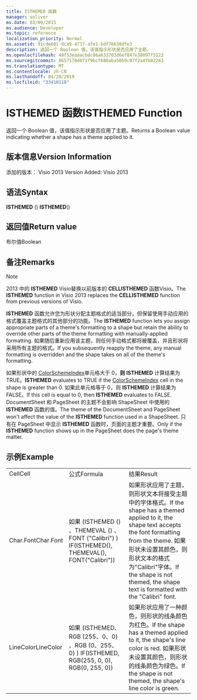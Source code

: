 ```yaml
---
title: ISTHEMED 函数
manager: soliver
ms.date: 03/09/2015
ms.audience: Developer
ms.topic: reference
localization_priority: Normal
ms.assetid: 91cde601-dca9-4737-afe1-bdf76638dfe3
description: 返回一个 Boolean 值，该值指示形状是否应用了主题。
ms.openlocfilehash: 49f53eaaacbdc86a633703d6ef847e38097f5122
ms.sourcegitcommit: 8657170d071f9bcf680aba50b9c07f2a4fb82283
ms.translationtype: MT
ms.contentlocale: zh-CN
ms.lasthandoff: 04/28/2019
ms.locfileid: "33418118"
---
```

# <a name="isthemed-function"></a><span data-ttu-id="37d28-103">ISTHEMED 函数</span><span class="sxs-lookup"><span data-stu-id="37d28-103">ISTHEMED Function</span></span>

<span data-ttu-id="37d28-104">返回一个 Boolean 值，该值指示形状是否应用了主题。</span><span class="sxs-lookup"><span data-stu-id="37d28-104">Returns a Boolean value indicating whether a shape has a theme applied to it.</span></span> 
  
## <a name="version-information"></a><span data-ttu-id="37d28-105">版本信息</span><span class="sxs-lookup"><span data-stu-id="37d28-105">Version Information</span></span>

<span data-ttu-id="37d28-106">添加的版本： Visio 2013
</span><span class="sxs-lookup"><span data-stu-id="37d28-106">Version Added: Visio 2013</span></span> 
  
## <a name="syntax"></a><span data-ttu-id="37d28-107">语法</span><span class="sxs-lookup"><span data-stu-id="37d28-107">Syntax</span></span>

 <span data-ttu-id="37d28-108">**ISTHEMED** () </span><span class="sxs-lookup"><span data-stu-id="37d28-108">**ISTHEMED**()</span></span>
  
## <a name="return-value"></a><span data-ttu-id="37d28-109">返回值</span><span class="sxs-lookup"><span data-stu-id="37d28-109">Return value</span></span>

<span data-ttu-id="37d28-110">布尔值</span><span class="sxs-lookup"><span data-stu-id="37d28-110">Boolean</span></span>
  
## <a name="remarks"></a><span data-ttu-id="37d28-111">备注</span><span class="sxs-lookup"><span data-stu-id="37d28-111">Remarks</span></span>

> [!NOTE]
> <span data-ttu-id="37d28-112">2013 中的 **ISTHEMED** Visio替换以前版本的 **CELLISTHEMED** 函数Visio。</span><span class="sxs-lookup"><span data-stu-id="37d28-112">The **ISTHEMED** function in Visio 2013 replaces the **CELLISTHEMED** function from previous versions of Visio.</span></span> 
  
<span data-ttu-id="37d28-113">**ISTHEMED** 函数允许您为形状分配主题格式的适当部分，但保留使用手动应用的格式覆盖主题格式的其他部分的功能。</span><span class="sxs-lookup"><span data-stu-id="37d28-113">The **ISTHEMED** function lets you assign appropriate parts of a theme's formatting to a shape but retain the ability to override other parts of the theme formatting with manually-applied formatting.</span></span> <span data-ttu-id="37d28-114">如果随后重新应用该主题，则任何手动格式都将被覆盖，并且形状将采用所有主题的格式。</span><span class="sxs-lookup"><span data-stu-id="37d28-114">If you subsequently reapply the theme, any manual formatting is overridden and the shape takes on all of the theme's formatting.</span></span> 
  
 <span data-ttu-id="37d28-115">如果形状中的 [ColorSchemeIndex](colorschemeindex-cell-theme-properties-section.md)单元格大于 0，**则 ISTHEMED** 计算结果为 TRUE。</span><span class="sxs-lookup"><span data-stu-id="37d28-115">**ISTHEMED** evaluates to TRUE if the [ColorSchemeIndex](colorschemeindex-cell-theme-properties-section.md) cell in the shape is greater than 0.</span></span> <span data-ttu-id="37d28-116">如果此单元格等于 0，则 **ISTHEMED** 计算结果为 FALSE。</span><span class="sxs-lookup"><span data-stu-id="37d28-116">If this cell is equal to 0, then **ISTHEMED** evaluates to FALSE.</span></span> <span data-ttu-id="37d28-117">DocumentSheet 和 PageSheet 的主题不会影响 ShapeSheet 中使用的 **ISTHEMED** 函数的值。</span><span class="sxs-lookup"><span data-stu-id="37d28-117">The theme of the DocumentSheet and PageSheet won't affect the value of the **ISTHEMED** function used in a ShapeSheet.</span></span> <span data-ttu-id="37d28-118">只有在 PageSheet 中显示 **ISTHEMED** 函数时，页面的主题才重要。</span><span class="sxs-lookup"><span data-stu-id="37d28-118">Only if the **ISTHEMED** function shows up in the PageSheet does the page's theme matter.</span></span> 
  
## <a name="example"></a><span data-ttu-id="37d28-119">示例</span><span class="sxs-lookup"><span data-stu-id="37d28-119">Example</span></span>

||||
|:-----|:-----|:-----|
|<span data-ttu-id="37d28-120">Cell</span><span class="sxs-lookup"><span data-stu-id="37d28-120">Cell</span></span>  <br/> |<span data-ttu-id="37d28-121">公式</span><span class="sxs-lookup"><span data-stu-id="37d28-121">Formula</span></span>  <br/> |<span data-ttu-id="37d28-122">结果</span><span class="sxs-lookup"><span data-stu-id="37d28-122">Result</span></span>  <br/> |
|<span data-ttu-id="37d28-123">Char.Font</span><span class="sxs-lookup"><span data-stu-id="37d28-123">Char.Font</span></span>  <br/> |<span data-ttu-id="37d28-124">如果 (ISTHEMED () 、THEMEVAL () 、FONT ("Calibri") ) </span><span class="sxs-lookup"><span data-stu-id="37d28-124">IF(ISTHEMED(), THEMEVAL(), FONT("Calibri"))</span></span>  <br/> |<span data-ttu-id="37d28-125">如果形状应用了主题，则形状文本将接受主题中的字体格式。</span><span class="sxs-lookup"><span data-stu-id="37d28-125">If the shape has a themed applied to it, the shape text accepts the font formatting from the theme.</span></span> <span data-ttu-id="37d28-126">如果形状未设置其颜色，则形状文本的格式为"Calibri"字体。</span><span class="sxs-lookup"><span data-stu-id="37d28-126">If the shape is not themed, the shape text is formatted with the "Calibri" font.</span></span>  <br/> |
|<span data-ttu-id="37d28-127">LineColor</span><span class="sxs-lookup"><span data-stu-id="37d28-127">LineColor</span></span>  <br/> |<span data-ttu-id="37d28-128">如果 (ISTHEMED、RGB (255、0、0) 、RGB (0、255、0) ) </span><span class="sxs-lookup"><span data-stu-id="37d28-128">IF(ISTHEMED, RGB(255, 0, 0), RGB(0, 255, 0))</span></span>  <br/> |<span data-ttu-id="37d28-129">如果形状应用了一种颜色，则形状的线条颜色为红色。</span><span class="sxs-lookup"><span data-stu-id="37d28-129">If the shape has a themed applied to it, the shape's line color is red.</span></span> <span data-ttu-id="37d28-130">如果形状未设置其颜色，则形状的线条颜色为绿色。</span><span class="sxs-lookup"><span data-stu-id="37d28-130">If the shape is not themed, the shape's line color is green.</span></span>  <br/> |
   

